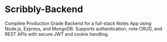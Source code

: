 # Scribbly-Backend
Complete Production Grade Backend  for a full-stack Notes App using Node.js, Express, and MongoDB. Supports authentication, note CRUD, and REST APIs with secure JWT and cookie handling.
